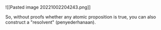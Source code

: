 ![[Pasted image 20221002204243.png]]

So, without proofs whether any atomic proposition is true, you can also construct a "resolvent" (penyederhanaan).
